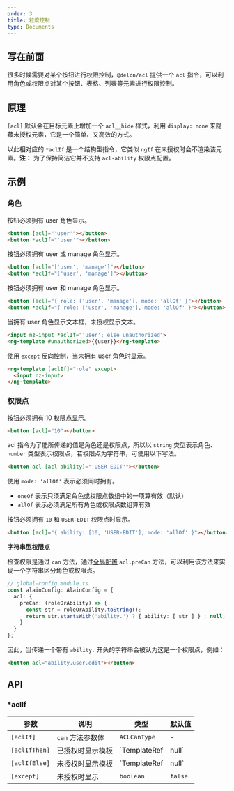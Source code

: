 ```yaml
---
order: 3
title: 粒度控制
type: Documents
---
```


## 写在前面

很多时候需要对某个按钮进行权限控制，`@delon/acl` 提供一个 `acl` 指令，可以利用角色或权限点对某个按钮、表格、列表等元素进行权限控制。

## 原理

`[acl]` 默认会在目标元素上增加一个 `acl__hide` 样式，利用 `display: none` 来隐藏未授权元素，它是一个简单、又高效的方式。

以此相对应的 `*aclIf` 是一个结构型指令，它类似 `ngIf` 在未授权时会不渲染该元素。**注：** 为了保持简洁它并不支持 `acl-ability` 权限点配置。

## 示例

### 角色

按钮必须拥有 user 角色显示。

```html
<button [acl]="'user'"></button>
<button *aclIf="'user'"></button>
```

按钮必须拥有 user 或 manage 角色显示。

```html
<button [acl]="['user', 'manage']"></button>
<button *aclIf="['user', 'manage']"></button>
```

按钮必须拥有 user 和 manage 角色显示。

```html
<button [acl]="{ role: ['user', 'manage'], mode: 'allOf' }"></button>
<button *aclIf="{ role: ['user', 'manage'], mode: 'allOf' }"></button>
```

当拥有 user 角色显示文本框，未授权显示文本。

```html
<input nz-input *aclIf="'user'; else unauthorized">
<ng-template #unauthorized>{{user}}</ng-template>
```

使用 `except` 反向控制，当未拥有 user 角色时显示。

```html
<ng-template [aclIf]="role" except>
  <input nz-input>
</ng-template>
```

### 权限点

按钮必须拥有 10 权限点显示。

```html
<button [acl]="10"></button>
```

acl 指令为了能所传递的值是角色还是权限点，所以以 `string` 类型表示角色、`number` 类型表示权限点，若权限点为字符串，可使用以下写法。

```html
<button acl [acl-ability]="'USER-EDIT'"></button>
```

使用 `mode: 'allOf'` 表示必须同时拥有。

- `oneOf` 表示只须满足角色或权限点数组中的一项算有效（默认）
- `allOf` 表示必须满足所有角色或权限点数组算有效

按钮必须拥有 `10` 和 `USER-EDIT` 权限点时显示。

```html
<button [acl]="{ ability: [10, 'USER-EDIT'], mode: 'allOf' }"></button>
```

**字符串型权限点**

检查权限是通过 `can` 方法，通过[全局配置](/docs/global-config) `acl.preCan` 方法，可以利用该方法来实现一个字符串区分角色或权限点。

```ts
// global-config.module.ts
const alainConfig: AlainConfig = {
  acl: {
    preCan: (roleOrAbility) => {
      const str = roleOrAbility.toString();
      return str.startsWith('ability.') ? { ability: [ str ] } : null;
    }
  }
};
```

因此，当传递一个带有 `ability.` 开头的字符串会被认为这是一个权限点，例如：

```html
<button acl="ability.user.edit"></button>
```

## API

### *aclIf

参数      | 说明            | 类型     | 默认值
----------|----------------|----------|-------
`[aclIf]`  | `can` 方法参数体   | `ACLCanType` | -
`[aclIfThen]` | 已授权时显示模板 | `TemplateRef<void> | null` | -
`[aclIfElse]` | 未授权时显示模板 | `TemplateRef<void> | null` | -
`[except]` | 未授权时显示 | `boolean` | `false`
